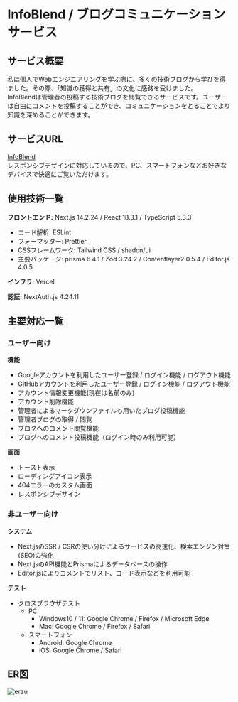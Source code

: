 # InfoBlend / ブログコミュニケーションサービス

## サービス概要

私は個人でWebエンジニアリングを学ぶ際に、多くの技術ブログから学びを得ました。その際、「知識の獲得と共有」の文化に感銘を受けました。  
InfoBlendは管理者の投稿する技術ブログを閲覧できるサービスです。ユーザーは自由にコメントを投稿することができ、コミュニケーションをとることでより知識を深めることができます。


## サービスURL

[InfoBlend](https://info-blend.vercel.app/)  
レスポンシブデザインに対応しているので、PC、スマートフォンなどお好きなデバイスで快適にご覧いただけます。  


## 使用技術一覧

**フロントエンド:** Next.js 14.2.24 / React 18.3.1 / TypeScript 5.3.3

- コード解析: ESLint
- フォーマッター: Prettier
- CSSフレームワーク: Tailwind CSS / shadcn/ui
- 主要パッケージ: prisma 6.4.1 / Zod 3.24.2 / Contentlayer2 0.5.4 / Editor.js 4.0.5

**インフラ:** Vercel

**認証:** NextAuth.js 4.24.11

## 主要対応一覧

### ユーザー向け

**機能**

- Googleアカウントを利用したユーザー登録 / ログイン機能 / ログアウト機能
- GitHubアカウントを利用したユーザー登録 / ログイン機能 / ログアウト機能
- アカウント情報変更機能(現在は名前のみ)
- アカウント削除機能
- 管理者によるマークダウンファイルも用いたブログ投稿機能
- 管理者ブログの取得 / 閲覧
- ブログへのコメント閲覧機能
- ブログへのコメント投稿機能（ログイン時のみ利用可能）

**画面**

- トースト表示
- ローディングアイコン表示
- 404エラーのカスタム画面
- レスポンシブデザイン

### 非ユーザー向け

**システム**

- Next.jsのSSR / CSRの使い分けによるサービスの高速化、検索エンジン対策(SEO)の強化
- Next.jsのAPI機能とPrismaによるデータベースの操作
- Editor.jsによりコメントでリスト、コード表示などを利用可能

**テスト**

- クロスブラウザテスト
    - PC
        - Windows10 / 11: Google Chrome / Firefox / Microsoft Edge
        - Mac: Google Chrome / Firefox / Safari
    - スマートフォン
        - Android: Google Chrome
        - iOS: Google Chrome / Safari

## ER図
![erzu](https://github.com/user-attachments/assets/8c007cf3-0318-4234-9caf-1cf4775cdd97)

